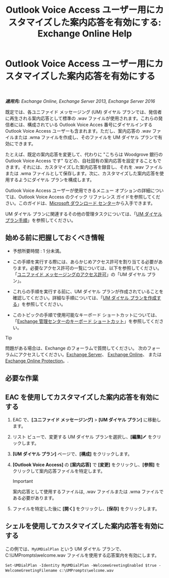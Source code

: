 ﻿---
title: 'Outlook Voice Access ユーザー用にカスタマイズした案内応答を有効にする: Exchange Online Help'
TOCTitle: Outlook Voice Access ユーザー用にカスタマイズした案内応答を有効にする
ms:assetid: abd418ec-2c65-4720-859d-c11a2698dc06
ms:mtpsurl: https://technet.microsoft.com/ja-jp/library/Bb124125(v=EXCHG.150)
ms:contentKeyID: 50555849
ms.date: 05/22/2018
mtps_version: v=EXCHG.150
ms.translationtype: HT
---

# Outlook Voice Access ユーザー用にカスタマイズした案内応答を有効にする

 

_**適用先:** Exchange Online, Exchange Server 2013, Exchange Server 2016_

既定では、各ユニファイド メッセージング (UM) ダイヤル プランでは、発信者に再生される案内応答として標準の .wav ファイルが使用されます。これらの発信者には、構成されている Outlook Voice Acces 番号にダイヤルインする Outlook Voice Access ユーザーも含まれます。ただし、案内応答の .wav ファイルまたは .wma ファイルを作成し、そのファイルを UM ダイヤル プランで有効にできます。

たとえば、既定の案内応答を変更して、代わりに "こちらは Woodgrove 銀行の Outlook Voice Access です" などの、自社固有の案内応答を設定することもできます。それには、カスタマイズした案内応答を録音し、それを .wav ファイルまたは .wma ファイルとして保存します。次に、カスタマイズした案内応答を使用するようにダイヤル プランを構成します。

Outlook Voice Access ユーザーが使用できるメニュー オプションの詳細については、Outlook Voice Access のクイック リファレンス ガイドを参照してください。このガイドは、[Microsoft ダウンロード センター](https://go.microsoft.com/fwlink/p/?linkid=272767)から入手できます。

UM ダイヤル プランに関連するその他の管理タスクについては、「[UM ダイヤル プラン手順](um-dial-plan-procedures-exchange-2013-help.md)」を参照してください。

## 始める前に把握しておくべき情報

  - 予想所要時間 : 1 分未満。

  - この手順を実行する際には、あらかじめアクセス許可を割り当てる必要があります。必要なアクセス許可の一覧については、以下を参照してください。「[ユニファイド メッセージングのアクセス許可](unified-messaging-permissions-exchange-2013-help.md)」の「UM ダイヤル プラン」。

  - これらの手順を実行する前に、UM ダイヤル プランが作成されていることを確認してください。詳細な手順については、「[UM ダイヤル プランを作成する](create-a-um-dial-plan-exchange-2013-help.md)」を参照してください。

  - このトピックの手順で使用可能なキーボード ショートカットについては、「[Exchange 管理センターのキーボード ショートカット](keyboard-shortcuts-in-the-exchange-admin-center-exchange-online-protection-help.md)」を参照してください。


> [!TIP]
> 問題がある場合は、Exchange のフォーラムで質問してください。 次のフォーラムにアクセスしてください。<A href="https://go.microsoft.com/fwlink/p/?linkid=60612">Exchange Server</A>、 <A href="https://go.microsoft.com/fwlink/p/?linkid=267542">Exchange Online</A>、 または <A href="https://go.microsoft.com/fwlink/p/?linkid=285351">Exchange Online Protection</A>。.



## 必要な作業

## EAC を使用してカスタマイズした案内応答を有効にする

1.  EAC で、**\[ユニファイド メッセージング\]** \> **\[UM ダイヤル プラン\]** に移動します。

2.  リスト ビューで、変更する UM ダイヤル プランを選択し、**\[編集\]**![編集アイコン](images/Bb124582.6f53ccb2-1f13-4c02-bea0-30690e6ea71d(EXCHG.150).gif "編集アイコン") をクリックします。

3.  **\[UM ダイヤル プラン\]** ページで、**\[構成\]** をクリックします。

4.  **\[Outlook Voice Access\]** の **\[案内応答\]** で **\[変更\]** をクリックし、**\[参照\]** をクリックして案内応答ファイルを特定します。
    

    > [!IMPORTANT]
    > 案内応答として使用するファイルは, .wav ファイルまたは .wma ファイルである必要があります。



5.  ファイルを特定した後に **\[開く\]** をクリックし、**\[保存\]** をクリックします。

## シェルを使用してカスタマイズした案内応答を有効にする

この例では、`MyUMDialPlan` という UM ダイヤル プランで、C:\\UMPrompts\\welcome.wav ファイルを使用する応答案内を有効にします。

    Set-UMDialPlan -Identity MyUMDialPlan -WelcomeGreetingEnabled $true -WelcomeGreetingFilename c:\UMPrompts\welcome.wav

